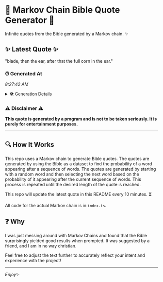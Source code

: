 # 📖 Markov Chain Bible Quote Generator 📖

Infinite quotes from the Bible generated by a Markov chain. ✨

## ✨ Latest Quote ✨
"blade, then the ear, after that the full corn in the ear."

### ⏰ Generated At
*8:27:42 AM*

<details>
    <summary>🛠️ Generation Details</summary>
    <p>
        <strong>🌱 Seed:</strong> blade,<br>
        <strong>🔄 Iterations:</strong> 11<br>
        <strong>📜 Context History:</strong><br>[ blade, ]: then<br>[ blade,, then ]: the<br>[ blade,, then, the ]: ear,<br>[ blade,, then, the, ear, ]: after<br>[ blade,, then, the, ear,, after ]: that<br>[ blade,, then, the, ear,, after, that ]: the<br>[ then, the, ear,, after, that, the ]: full<br>[ the, ear,, after, that, the, full ]: corn<br>[ ear,, after, that, the, full, corn ]: in<br>[ after, that, the, full, corn, in ]: the<br>[ that, the, full, corn, in, the ]: ear.<br>
    </p>
</details>

### ⚠️ Disclaimer ⚠️
**This quote is generated by a program and is not to be taken seriously. It is purely for entertainment purposes.**

---

## 🔍 How It Works

This repo uses a Markov chain to generate Bible quotes. The quotes are generated by using the Bible as a dataset to find the probability of a word appearing after a sequence of words. The quotes are generated by starting with a random word and then selecting the next word based on the probability of it appearing after the current sequence of words. This process is repeated until the desired length of the quote is reached.

This repo will update the latest quote in this README every 10 minutes. ⏳

All code for the actual Markov chain is in `index.ts`.

## ❓ Why

I was just messing around with Markov Chains and found that the Bible surprisingly yielded good results when prompted. 
It was suggested by a friend, and I am in no way christian.

Feel free to adjust the text further to accurately reflect your intent and experience with the project!

---

*Enjoy*✨

